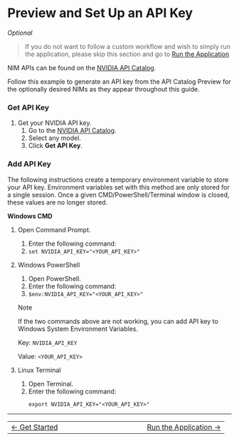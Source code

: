 # Preview and Set Up an API Key

*Optional*

>If you do not want to follow a custom workflow and wish to simply run the application, please skip this section and go to [Run the Application](./03_run_app.md)

NIM APIs can be found on the [NVIDIA API Catalog](https://build.nvidia.com/explore/discover).

Follow this example to generate an API key from the API Catalog Preview for the optionally desired NIMs as they appear throughout this guide.

### **Get API Key**

1. Get your NVIDIA API key.
   1. Go to the [NVIDIA API Catalog](https://build.nvidia.com).
   2. Select any model.
   3. Click **Get API Key**.

### **Add API Key**

The following instructions create a temporary environment variable to store your API key. Environment variables set with this method are only stored for a single session. Once a given CMD/PowerShell/Terminal window is closed, these values are  no longer stored.

**Windows CMD**

1. Open Command Prompt.
   1. Enter the following command:
   2. `set NVIDIA_API_KEY="<YOUR_API_KEY>"`
2. Windows PowerShell
   1. Open PowerShell.
   2. Enter the following command:
   3. `$env:NVIDIA_API_KEY="<YOUR_API_KEY>"`

   > [!NOTE]
   > If the two commands above are not working, you can add API key to Windows System Environment Variables.

   Key: `NVIDIA_API_KEY`

   Value: `<YOUR_API_KEY>`

3. Linux Terminal
   1. Open Terminal.
   2. Enter the following command:
      ```
      export NVIDIA_API_KEY="<YOUR_API_KEY>"
      ```

----
<div align="center">
  <table>
    <tr>
      <td align="left"><a href="./01_get_started.md">&larr; Get Started</a></td>
      <td align="center">⠀⠀⠀⠀⠀⠀⠀⠀                    ⠀⠀⠀⠀⠀⠀       </td>
      <td align="right"><a href="./03_run_app.md">Run the Application &rarr;</a></td>
    </tr>
  </table>
</div>
